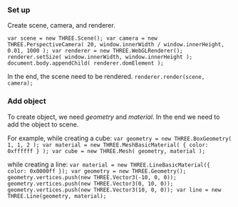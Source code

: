 ### Set up
Create scene, camera, and renderer.

`var scene = new THREE.Scene();
var camera = new THREE.PerspectiveCamera( 20, window.innerWidth / window.innerHeight, 0.01, 1000 );
var renderer = new THREE.WebGLRenderer();
renderer.setSize( window.innerWidth, window.innerHeight );
document.body.appendChild( renderer.domElement );`

In the end, the scene need to be rendered.
`renderer.render(scene, camera);`		

### Add object
To create object, we need *geometry* and *material*. In the end we need to add the object to scene.

For example, while creating a cube:
`var geometry = new THREE.BoxGeometry( 1, 1, 2 );
var material = new THREE.MeshBasicMaterial( { color: 0xffffff } );
var cube = new THREE.Mesh( geometry, material );`

while creating a line:
`var material = new THREE.LineBasicMaterial({ color: 0x0000ff });
var geometry = new THREE.Geometry();
geometry.vertices.push(new THREE.Vector3(-10, 0, 0));
geometry.vertices.push(new THREE.Vector3(0, 10, 0));
geometry.vertices.push(new THREE.Vector3(10, 0, 0));
var line = new THREE.Line(geometry, material);`

